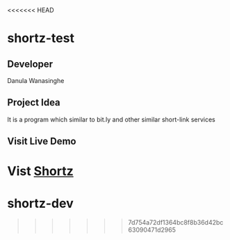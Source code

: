 <<<<<<< HEAD
# shortz-test

## Developer
Danula Wanasinghe

## Project Idea
It is a program which similar to bit.ly and other similar short-link services

## Visit Live Demo
Vist [Shortz](http://danula.live)
=======
# shortz-dev
>>>>>>> 7d754a72df1364bc8f8b36d42bc63090471d2965
